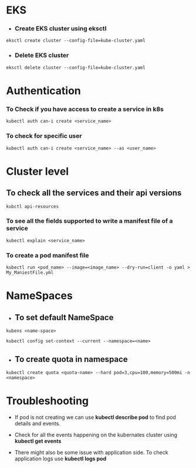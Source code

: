 # EKS

* ### Create EKS cluster using eksctl
```
eksctl create cluster --config-file=kube-cluster.yaml
```

* ### Delete EKS cluster
```
eksctl delete cluster --config-file=kube-cluster.yaml
```

# Authentication 

### To Check if you have access to create a service in k8s
```
kubectl auth can-i create <service_name>
```

### To check for specific user
```
kubectl auth can-i create <service_name> --as <user_name>
```

# Cluster level

## To check all the services and their api versions 
```
kubctl api-resources
```

### To see all the fields supported to write a manifest file of a service 
```
kubectl explain <service_name>
```

### To create a pod manifest file
```
kubectl run <pod_name> --image=<image_name> --dry-run=client -o yaml > My_ManiestFile.yml
```

# NameSpaces

* ## To set default NameSpace
```
kubens <name-space>
```
```
kubectl config set-context --current --namespace=<name>
```

* ## To create quota in namespace
```
kubectl create quota <quota-name> --hard pod=3,cpu=100,memory=500mi -n <namespace>
```

# Troubleshooting

* If pod is not creating we can use __kubectl describe pod__ to find pod details and events.

* Check for all the events happening on the kubernates cluster using __kubectl get events__

* There might also be some issue with application side. To check application logs use __kubectl logs pod__